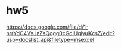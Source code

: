 # hw5

https://docs.google.com/file/d/1-nrrYdC4VaJzZsQogg0cGdiUqlyuKcsZ/edit?usp=docslist_api&filetype=msexcel
